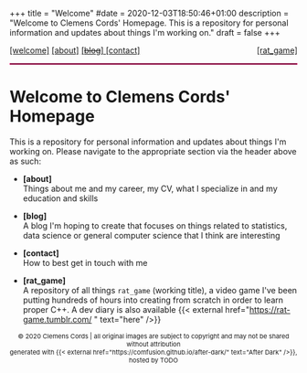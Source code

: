 +++
title = "Welcome"
#date = 2020-12-03T18:50:46+01:00
description = "Welcome to Clemens Cords' Homepage. This is a repository for personal information and updates about things I'm working on."
draft = false
+++

<head>
    <link rel="stylesheet" href="/config/new_style.css">
    <link rel="icon" href="/resources/rat_icon_with_bg.png">
</head>

<div>
    <div id="link_bar">
        <a href="http://localhost:1313/welcome"><selected>[welcome]</selected></a> 
        <a href="http://localhost:1313/about">[about]</a>
        <a href="http://localhost:1313/professional/landing">[<strike>blog</strike>] </a>
        <a href="http://localhost:1313/contact">[contact]</a>
        <span style="float:right;">
            <a href="http://localhost:1313/rat_game/landing">[rat_game]</a>
        </span>
    </div>  
</div>
    
<hr style="border:1px solid #e92d7d"> </hr>

# Welcome to Clemens Cords' Homepage

This is a repository for personal information and updates about things I'm working on.
Please navigate to the appropriate section via the header above as such:

- **[about]** <br>
      Things about me and my career, my CV, what I specialize in and my education and skills <br>
      
- **[blog]**  <br>
      A blog I'm hoping to create that focuses on things related to statistics, data science or general computer science that I think are interesting  
      
- **[contact]**  <br>
      How to best get in touch with me 
      
- **[rat_game]** <br>
      A repository of all things `rat_game` (working title), a video game I've been putting hundreds of hours into creating from scratch in order to learn proper C++. A dev diary is also available {{< external href="https://rat-game.tumblr.com/ " text="here" />}}


<footer>
  <div markdown="1">
    <center>
    <p style="font-size:11px">
    &copy 2020 Clemens Cords | all original images are subject to copyright and may not be shared without attribution <br>
    generated with {{< external href="https://comfusion.github.io/after-dark/" text="After Dark" />}}, hosted by TODO
    </center>
    </p>
  </div>
</footer>


